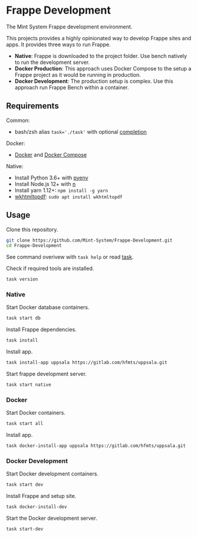 Frappe Development
==================

The Mint System Frappe development environment.

This projects provides a highly opinionated way to develop Frappe sites and apps. It provides three ways to run Frappe.

* **Native**: Frappe is downloaded to the project folder. Use bench natively to run the development server.
* **Docker Production**: This approach uses Docker Compose to the setup a Frappe project as it would be running in production.
* **Docker Development**: The production setup is complex. Use this approach run Frappe Bench within a container.

## Requirements

Common:

* bash/zsh alias `task='./task'` with optional [completion](https://github.com/janikvonrotz/dotfiles/blob/master/oh-my-zsh-completions/_task)

Docker:

* [Docker](https://docs.docker.com/engine/install/) and [Docker Compose](https://docs.docker.com/compose/)

Native:

* Install Python 3.6+ with [pyenv](https://github.com/pyenv/pyenv-installer)
* Install Node.js 12+ with [n](https://github.com/tj/n)
* Install yarn 1.12+: `npm install -g yarn`
* [wkhtmltopdf](https://wkhtmltopdf.org/): `sudo apt install wkhtmltopdf`

## Usage

Clone this repository.

```bash
git clone https://github.com/Mint-System/Frappe-Development.git
cd Frappe-Development
```

See command overivew with `task help` or read [task](task.md).

Check if required tools are installed.

```bash
task version
```

### Native

Start Docker database containers.

```bash
task start db
```

Install Frappe dependencies.

```bash
task install
```

Install app.

```bash
task install-app uppsala https://gitlab.com/hfmts/uppsala.git
```

Start frappe development server.

```bash
task start native
```

### Docker

Start Docker containers.

```bash
task start all
```

Install app.

```bash
task docker-install-app uppsala https://gitlab.com/hfmts/uppsala.git
```

### Docker Development

Start Docker development containers.

```bash
task start dev
```

Install Frappe and setup site.

```bash
task docker-install-dev
```

Start the Docker development server.

```bash
task start-dev
```